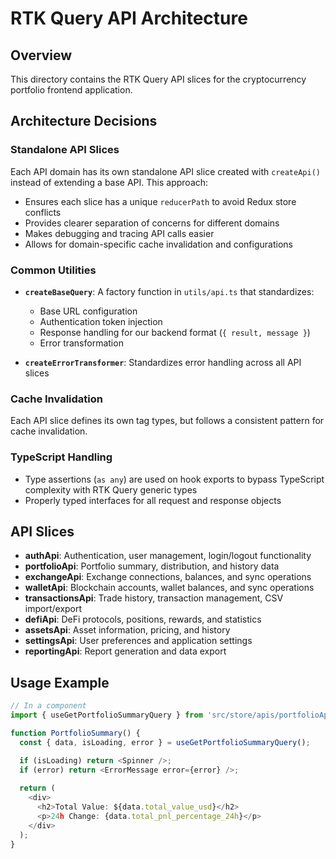# RTK Query API Architecture

## Overview

This directory contains the RTK Query API slices for the cryptocurrency portfolio frontend application.

## Architecture Decisions

### Standalone API Slices

Each API domain has its own standalone API slice created with `createApi()` instead of extending a base API. This approach:

- Ensures each slice has a unique `reducerPath` to avoid Redux store conflicts
- Provides clearer separation of concerns for different domains
- Makes debugging and tracing API calls easier
- Allows for domain-specific cache invalidation and configurations

### Common Utilities

- **`createBaseQuery`**: A factory function in `utils/api.ts` that standardizes:
  - Base URL configuration
  - Authentication token injection
  - Response handling for our backend format (`{ result, message }`)
  - Error transformation

- **`createErrorTransformer`**: Standardizes error handling across all API slices

### Cache Invalidation

Each API slice defines its own tag types, but follows a consistent pattern for cache invalidation.

### TypeScript Handling

- Type assertions (`as any`) are used on hook exports to bypass TypeScript complexity with RTK Query generic types
- Properly typed interfaces for all request and response objects

## API Slices

- **authApi**: Authentication, user management, login/logout functionality
- **portfolioApi**: Portfolio summary, distribution, and history data
- **exchangeApi**: Exchange connections, balances, and sync operations
- **walletApi**: Blockchain accounts, wallet balances, and sync operations  
- **transactionsApi**: Trade history, transaction management, CSV import/export
- **defiApi**: DeFi protocols, positions, rewards, and statistics
- **assetsApi**: Asset information, pricing, and history
- **settingsApi**: User preferences and application settings
- **reportingApi**: Report generation and data export

## Usage Example

```typescript
// In a component
import { useGetPortfolioSummaryQuery } from 'src/store/apis/portfolioApi';

function PortfolioSummary() {
  const { data, isLoading, error } = useGetPortfolioSummaryQuery();

  if (isLoading) return <Spinner />;
  if (error) return <ErrorMessage error={error} />;
  
  return (
    <div>
      <h2>Total Value: ${data.total_value_usd}</h2>
      <p>24h Change: {data.total_pnl_percentage_24h}</p>
    </div>
  );
}
```
